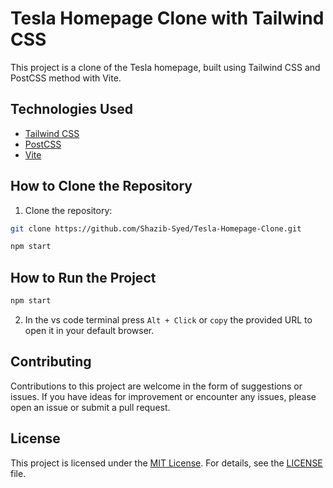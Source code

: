 # Tesla Homepage Clone with Tailwind CSS

This project is a clone of the Tesla homepage, built using Tailwind CSS and PostCSS method with Vite.

## Technologies Used

- [Tailwind CSS](https://tailwindcss.com/)
- [PostCSS](https://postcss.org/)
- [Vite](https://vitejs.dev/)

## How to Clone the Repository


1. Clone the repository:
   
```bash
git clone https://github.com/Shazib-Syed/Tesla-Homepage-Clone.git
```
```bash
npm start

```
## How to Run the Project
```bash
npm start
```

2. In the vs code terminal press `Alt + Click` or `copy` the provided URL to open it in your default browser.

## Contributing

Contributions to this project are welcome in the form of suggestions or issues. If you have ideas for improvement or encounter any issues, please open an issue or submit a pull request.

## License

This project is licensed under the [MIT License](LICENSE). For details, see the [LICENSE](LICENSE) file.
